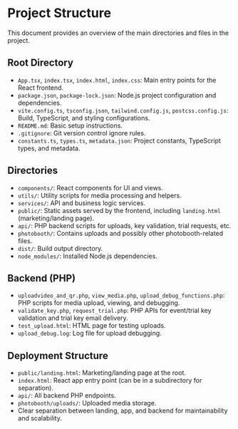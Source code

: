 # Project Structure

This document provides an overview of the main directories and files in the project.

## Root Directory
- `App.tsx`, `index.tsx`, `index.html`, `index.css`: Main entry points for the React frontend.
- `package.json`, `package-lock.json`: Node.js project configuration and dependencies.
- `vite.config.ts`, `tsconfig.json`, `tailwind.config.js`, `postcss.config.js`: Build, TypeScript, and styling configurations.
- `README.md`: Basic setup instructions.
- `.gitignore`: Git version control ignore rules.
- `constants.ts`, `types.ts`, `metadata.json`: Project constants, TypeScript types, and metadata.

## Directories
- `components/`: React components for UI and views.
- `utils/`: Utility scripts for media processing and helpers.
- `services/`: API and business logic services.
- `public/`: Static assets served by the frontend, including `landing.html` (marketing/landing page).
- `api/`: PHP backend scripts for uploads, key validation, trial requests, etc.
- `photobooth/`: Contains uploads and possibly other photobooth-related files.
- `dist/`: Build output directory.
- `node_modules/`: Installed Node.js dependencies.

## Backend (PHP)
- `uploadvideo_and_qr.php`, `view_media.php`, `upload_debug_functions.php`: PHP scripts for media upload, viewing, and debugging.
- `validate_key.php`, `request_trial.php`: PHP APIs for event/trial key validation and trial key email delivery.
- `test_upload.html`: HTML page for testing uploads.
- `upload_debug.log`: Log file for upload debugging.

## Deployment Structure
- `public/landing.html`: Marketing/landing page at the root.
- `index.html`: React app entry point (can be in a subdirectory for separation).
- `api/`: All backend PHP endpoints.
- `photobooth/uploads/`: Uploaded media storage.
- Clear separation between landing, app, and backend for maintainability and scalability. 